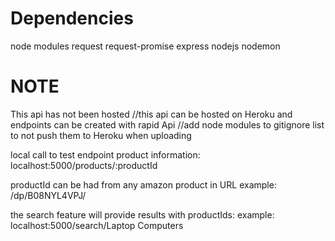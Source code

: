 # Dependencies 

node modules
request
request-promise
express
nodejs
nodemon


# NOTE 
This api has not been hosted
//this api can be hosted on Heroku and endpoints can be created with rapid Api 
//add node modules to gitignore list to not push them to Heroku when uploading

local call to test endpoint product information:
localhost:5000/products/:productId

productId can be had from any amazon product in URL example: /dp/B08NYL4VPJ/

the search feature will provide results with productIds:
example: localhost:5000/search/Laptop Computers